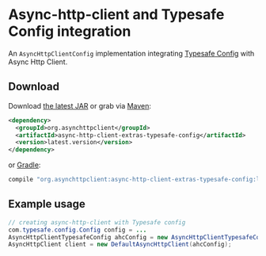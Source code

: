 # Async-http-client and Typesafe Config integration

An `AsyncHttpClientConfig` implementation integrating [Typesafe Config][1] with Async Http Client.
## Download

Download [the latest JAR][2] or grab via [Maven][3]:

```xml
<dependency>
  <groupId>org.asynchttpclient</groupId>
  <artifactId>async-http-client-extras-typesafe-config</artifactId>
  <version>latest.version</version>
</dependency>
```

or [Gradle][3]:

```groovy
compile "org.asynchttpclient:async-http-client-extras-typesafe-config:latest.version"
```

 [1]: https://github.com/lightbend/config
 [2]: https://search.maven.org/remote_content?g=org.asynchttpclient&a=async-http-client-extras-typesafe-config&v=LATEST
 [3]: http://search.maven.org/#search%7Cga%7C1%7Cg%3A%22org.asynchttpclient%22%20a%3A%22async-http-client-extras-typesafe-config%22
 [snap]: https://oss.sonatype.org/content/repositories/snapshots/

## Example usage

```java
// creating async-http-client with Typesafe config
com.typesafe.config.Config config = ...
AsyncHttpClientTypesafeConfig ahcConfig = new AsyncHttpClientTypesafeConfig(config);
AsyncHttpClient client = new DefaultAsyncHttpClient(ahcConfig);
```
